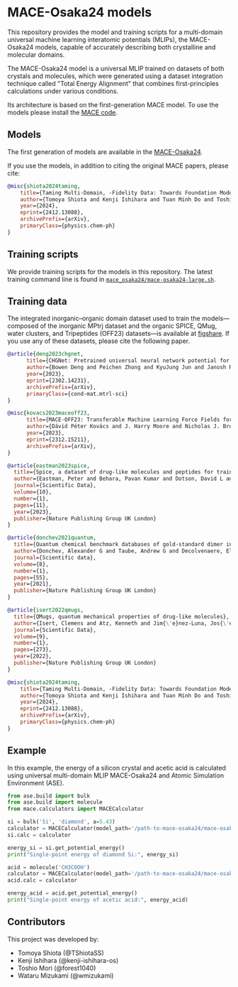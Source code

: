 # MACE-Osaka24 models
This repository provides the model and training scripts for a multi-domain universal machine learning interatomic potentials (MLIPs), the MACE-Osaka24 models, capable of accurately describing both crystalline and molecular domains.

The MACE-Osaka24 model is a universal MLIP trained on datasets of both crystals and molecules, which were generated using a dataset integration technique called "Total Energy Alignment" that combines first-principles calculations under various conditions. 

Its architecture is based on the first-generation MACE model. To use the models please install the [MACE code](https://github.com/ACEsuit/mace).

## Models

The first generation of models are available in the [MACE-Osaka24](https://github.com/qiqb-osaka/mace_osaka24/releases/tag/v0.0.1).

If you use the models, in addition to citing the original MACE papers, please cite:

```bib
@misc{shiota2024taming,
    title={Taming Multi-Domain, -Fidelity Data: Towards Foundation Models for Atomistic Scale Simulations},
    author={Tomoya Shiota and Kenji Ishihara and Tuan Minh Do and Toshio Mori and Wataru Mizukami},
    year={2024},
    eprint={2412.13088},
    archivePrefix={arXiv},
    primaryClass={physics.chem-ph}
}
```

## Training scripts

We provide training scripts for the models in this repository. The latest training command line is found in [`mace_osaka24/mace-osaka24-large.sh`](mace_osaka24/mace-osaka24-large.sh).

## Training data

The integrated inorganic–organic domain dataset used to train the models—composed of the inorganic MPtrj dataset and the organic SPICE, QMug, water clusters, and Tripeptides (OFF23) datasets—is available at [figshare](). If you use any of these datasets, please cite the following paper.

```bib
@article{deng2023chgnet,
      title={CHGNet: Pretrained universal neural network potential for charge-informed atomistic modeling},
      author={Bowen Deng and Peichen Zhong and KyuJung Jun and Janosh Riebesell and Kevin Han and Christopher J. Bartel and Gerbrand Ceder},
      year={2023},
      eprint={2302.14231},
      archivePrefix={arXiv},
      primaryClass={cond-mat.mtrl-sci}
}

@misc{kovacs2023maceoff23,
      title={MACE-OFF23: Transferable Machine Learning Force Fields for Organic Molecules}, 
      author={Dávid Péter Kovács and J. Harry Moore and Nicholas J. Browning and Ilyes Batatia and Joshua T. Horton and Venkat Kapil and William C. Witt and Ioan-Bogdan Magdău and Daniel J. Cole and Gábor Csányi},
      year={2023},
      eprint={2312.15211},
      archivePrefix={arXiv},
}

@article{eastman2023spice,
  title={Spice, a dataset of drug-like molecules and peptides for training machine learning potentials},
  author={Eastman, Peter and Behara, Pavan Kumar and Dotson, David L and Galvelis, Raimondas and Herr, John E and Horton, Josh T and Mao, Yuezhi and Chodera, John D and Pritchard, Benjamin P and Wang, Yuanqing and others},
  journal={Scientific Data},
  volume={10},
  number={1},
  pages={11},
  year={2023},
  publisher={Nature Publishing Group UK London}
}

@article{donchev2021quantum,
  title={Quantum chemical benchmark databases of gold-standard dimer interaction energies},
  author={Donchev, Alexander G and Taube, Andrew G and Decolvenaere, Elizabeth and Hargus, Cory and McGibbon, Robert T and Law, Ka-Hei and Gregersen, Brent A and Li, Je-Luen and Palmo, Kim and Siva, Karthik and others},
  journal={Scientific data},
  volume={8},
  number={1},
  pages={55},
  year={2021},
  publisher={Nature Publishing Group UK London}
}

@article{isert2022qmugs,
  title={QMugs, quantum mechanical properties of drug-like molecules},
  author={Isert, Clemens and Atz, Kenneth and Jim{\'e}nez-Luna, Jos{\'e} and Schneider, Gisbert},
  journal={Scientific Data},
  volume={9},
  number={1},
  pages={273},
  year={2022},
  publisher={Nature Publishing Group UK London}
}

@misc{shiota2024taming,
    title={Taming Multi-Domain, -Fidelity Data: Towards Foundation Models for Atomistic Scale Simulations},
    author={Tomoya Shiota and Kenji Ishihara and Tuan Minh Do and Toshio Mori and Wataru Mizukami},
    year={2024},
    eprint={2412.13088},
    archivePrefix={arXiv},
    primaryClass={physics.chem-ph}
}
```

## Example

In this example, the energy of a silicon crystal and acetic acid is calculated using universal multi-domain MLIP MACE-Osaka24 and Atomic Simulation Environment (ASE).

```python
from ase.build import bulk
from ase.build import molecule
from mace.calculators import MACECalculator

si = bulk('Si', 'diamond', a=5.43)
calculator = MACECalculator(model_path='/path-to-mace-osaka24/mace-osaka24-large.model', device='cpu')
si.calc = calculator 

energy_si = si.get_potential_energy()
print("Single-point energy of diamond Si:", energy_si)

acid = molecule('CH3COOH')
calculator = MACECalculator(model_path='/path-to-mace-osaka24/mace-osaka24-large.model', device='cpu')
acid.calc = calculator 

energy_acid = acid.get_potential_energy()
print("Single-point energy of acetic acid:", energy_acid)
```

## Contributors
This project was developed by:

- Tomoya Shiota (@TShiotaSS) 
- Kenji Ishihara (@kenji-ishihara-os)  
- Toshio Mori (@forest1040)
- Wataru Mizukami (@wmizukami)
